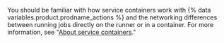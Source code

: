 You should be familiar with how service containers work with {% data variables.product.prodname_actions %} and the networking differences between running jobs directly on the runner or in a container. For more information, see "[About service containers](/actions/automating-your-workflow-with-github-actions/about-service-containers)."
